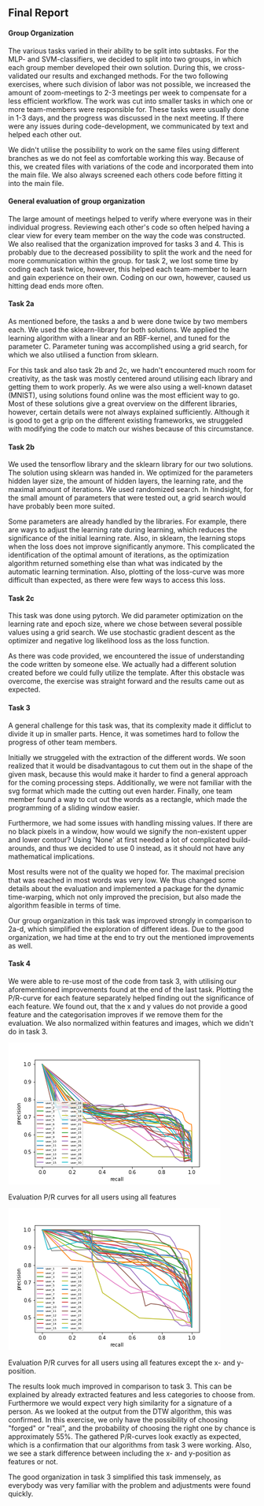 ## Final Report

#### Group Organization

The various tasks varied in their ability to be split into subtasks. For the MLP- and SVM-classifiers, we decided to split into two groups,
in which each group member developed their own solution. During this, we cross-validated our results and exchanged methods. For the two 
following exercises, where such division of labor was not possible, we increased the amount of zoom-meetings to 2-3 meetings per week to compensate for a less efficient workflow. The work was cut into smaller tasks in which one or more team-members were responsible for. These tasks were usually done in 1-3 days, and the progress was discussed in the next meeting. If there were any issues during code-development, we communicated by text and helped each other out.

We didn't utilise the possibility to work on the same files using different branches as we do not feel as comfortable working
this way. Because of this, we created files with variations of the code and incorporated them into the main file. We also always screened
each others code before fitting it into the main file.

#### General evaluation of group organization

The large amount of meetings helped to verify where everyone was in their individual progress. Reviewing each other's code so often helped having a clear view for every team member on the way the code was constructed. We also realised that the organization improved for tasks 3 and 4. This is probably due to the decreased possibility to split the work and the need for more communication within the group. for task 2, we lost some time by coding each task twice, however, this helped each team-member to learn and gain experience on their own. Coding on our own, however, caused us hitting dead ends more often.

#### Task 2a

As mentioned before, the tasks a and b were done twice by two members each. We used the sklearn-library for both solutions. We applied the learning algorithm with a linear and an RBF-kernel, and tuned for the parameter C. Parameter tuning was accomplished using a grid search, for which we also utilised a function from sklearn.

For this task and also task 2b and 2c, we hadn't encountered much room for creativity, as the task was mostly centered around utilising each library and getting them to work properly. As we were also using a well-known dataset (MNIST), using solutions found online was the most efficient way to go. Most of these solutions give a great overview on the different libraries, however, certain details were not always explained sufficiently. Although it is good to get a grip on the different existing frameworks, we struggeled with modifying the code to match our wishes because of this circumstance. 

#### Task 2b
We used the tensorflow library and the sklearn library for our two solutions. The solution using sklearn was handed in.
We optimized for the parameters hidden layer size, the amount of hidden layers, the learning rate, and the maximal amount of iterations. We used randomized search. In hindsight, for the small amount of parameters that were tested out, a grid search would have probably been more suited. 

Some parameters are already handled by the libraries. For example, there are ways to adjust the learning rate during learning, which reduces the significance of the initial learning rate. Also, in sklearn, the learning stops when the loss does not improve significantly anymore. This complicated the identification of the optimal amount of iterations, as the optimization algorithm returned something else than what was indicated by the automatic learning termination. Also, plotting of the loss-curve was more difficult than expected, as there were few ways to access this loss.

#### Task 2c
This task was done using pytorch. We did parameter optimization on the learning rate and epoch size, where we chose between several possible values using a grid search. We use stochastic gradient descent as the optimizer and negative log likelihood loss as the loss function.

As there was code provided, we encountered the issue of understanding the code written by someone else. We actually had a different solution created before we could fully utilize the template. After this obstacle was overcome, the exercise was straight forward and the results came out as expected.
#### Task 3

A general challenge for this task was, that its complexity made it difficlut to divide it up in smaller parts. Hence, it was sometimes hard to follow the progress of other team members.

Initially we struggeled with the extraction of the different words. We soon realized that it would be disadvantagous to cut them out in the shape of the given mask, because this would make it harder to find a general approach for the coming processing steps. Additionally, we were not familiar with the svg format which made the cutting out even harder. Finally, one team member found a way to cut out the words as a rectangle, which made the programming of a sliding window easier.  

Furthermore, we had some issues with handling missing values. If there are no black pixels in a window, how would we signify the non-existent upper and lower contour? Using 'None' at first needed a lot of complicated build-arounds, and thus we decided to use 0 instead, as it should not have any mathematical implications.

Most results were not of the quality we hoped for. The maximal precision that was reached in most words was very low. We thus changed some details about the evaluation and implemented a package for the dynamic time-warping, which not only improved the precision, but also made the algorithm feasible in terms of time.

Our group organization in this task was improved strongly in comparison to 2a-d, which simplified the exploration of different ideas. Due to the good organization, we had time at the end to try out the mentioned improvements as well.

#### Task 4

We were able to re-use most of the code from task 3, with utilising our aforementioned improvements found at the end of the last task.
Plotting the P/R-curve for each feature separately helped finding out the significance of each feature. We found out, that the x and y values do not provide a good feature and the categorisation improves if we remove them for the evaluation. We also normalized within features and images, which we didn't do in task 3. 


![](all_users_precision_recall.png)

Evaluation P/R curves for all users using all features

![](all_users_precision_recall_no_xy.png)

Evaluation P/R curves for all users using all features except the x- and y-position.


The results look much improved in comparison to task 3. This can be explained by already extracted features and less categories to choose from. Furthermore we would expect very high similarity for a signature of a person. As we looked at the output from the DTW algorithm, this was confirmed. In this exercise, we only have the possibility of choosing "forged" or "real", and the probability of choosing the right one by chance is approximately 55%. The gathered P/R-curves look exactly as expected, which is a confirmation that our algorithms from task 3 were working. Also, we see a stark difference between including the x- and y-position as features or not.

The good organization in task 3 simplified this task immensely, as everybody was very familiar with the problem and adjustments were found quickly.
